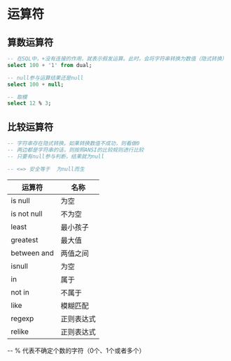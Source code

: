 # 运算符
## 算数运算符

```sql
-- 在SQL中，+没有连接的作用，就表示假发运算。此时，会将字符串转换为数值（隐式转换）
select 100 + '1' from dual;
```

```sql
-- null参与运算结果还是null
select 100 + null;
```

```sql
-- 取模
select 12 % 3;
```

## 比较运算符

```sql
-- 字符串存在隐式转换。如果转换数值不成功，则看做0
-- 两边都是字符串的话，则按照ANSI的比较规则进行比较
-- 只要有null参与判断，结果就为null 

-- <=> 安全等于  为null而生

```

| 运算符      | 名称       |
| ----------- | ---------- |
| is null     | 为空       |
| is not null | 不为空     |
| least       | 最小孩子   |
| greatest    | 最大值     |
| between and | 两值之间   |
| isnull      | 为空       |
| in          | 属于       |
| not in      | 不属于     |
| like        | 模糊匹配   |
| regexp      | 正则表达式 |
| relike      | 正则表达式 |

-- % 代表不确定个数的字符（0个、1个或者多个）
